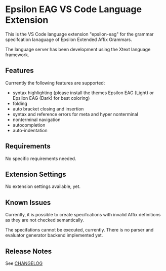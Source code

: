 # Epsilon EAG VS Code Language Extension

This is the VS Code language extension "epsilon-eag" for the grammar specifcation lanaguage of Epsilon Extended Affix Grammars.

The language server has been development using the Xtext language framework.

## Features

Currrently the following features are supported:
* syntax highlighting (please install the themes Epsilon EAG (Light) or Epsilon EAG (Dark) for best coloring)
* folding
* auto bracket closing and insertion
* syntax and reference errors for meta and hyper nonterminal
* nonterminal navigation
* autocompletion
* auto-indentation

## Requirements

No specific requirements needed.

## Extension Settings

No extension settings available, yet.

## Known Issues

Currently, it is possible to create specifcations with invalid Affix definitions as they are not checked semantically.

The specifations cannot be executed, currently. There is no parser and evaluator generator backend implemented yet.

## Release Notes

See [CHANGELOG](CHANGELOG.md)

